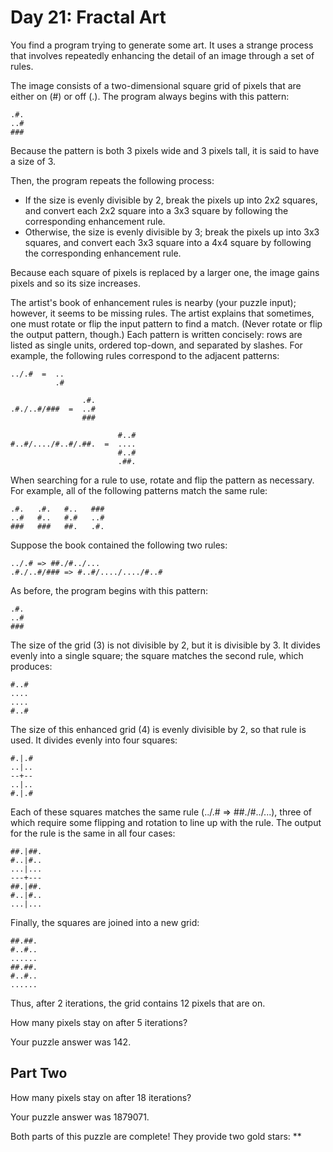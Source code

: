 # Day 21: Fractal Art #

You find a program trying to generate some art. It uses a strange process that involves repeatedly enhancing the detail of an image through a set of rules.

The image consists of a two-dimensional square grid of pixels that are either on (#) or off (.). The program always begins with this pattern:
```
.#.
..#
###
```
Because the pattern is both 3 pixels wide and 3 pixels tall, it is said to have a size of 3.

Then, the program repeats the following process:

   - If the size is evenly divisible by 2, break the pixels up into 2x2 squares, and convert each 2x2 square into a 3x3 square by following the corresponding enhancement rule.
   - Otherwise, the size is evenly divisible by 3; break the pixels up into 3x3 squares, and convert each 3x3 square into a 4x4 square by following the corresponding enhancement rule.

Because each square of pixels is replaced by a larger one, the image gains pixels and so its size increases.

The artist's book of enhancement rules is nearby (your puzzle input); however, it seems to be missing rules. The artist explains that sometimes, one must rotate or flip the input pattern to find a match. (Never rotate or flip the output pattern, though.) Each pattern is written concisely: rows are listed as single units, ordered top-down, and separated by slashes. For example, the following rules correspond to the adjacent patterns:
```
../.#  =  ..
          .#

                .#.
.#./..#/###  =  ..#
                ###

                        #..#
#..#/..../#..#/.##.  =  ....
                        #..#
                        .##.
```
When searching for a rule to use, rotate and flip the pattern as necessary. For example, all of the following patterns match the same rule:
```
.#.   .#.   #..   ###
..#   #..   #.#   ..#
###   ###   ##.   .#.
```
Suppose the book contained the following two rules:
```
../.# => ##./#../...
.#./..#/### => #..#/..../..../#..#
```
As before, the program begins with this pattern:
```
.#.
..#
###
```
The size of the grid (3) is not divisible by 2, but it is divisible by 3. It divides evenly into a single square; the square matches the second rule, which produces:
```
#..#
....
....
#..#
```
The size of this enhanced grid (4) is evenly divisible by 2, so that rule is used. It divides evenly into four squares:
```
#.|.#
..|..
--+--
..|..
#.|.#
```
Each of these squares matches the same rule (../.# => ##./#../...), three of which require some flipping and rotation to line up with the rule. The output for the rule is the same in all four cases:
```
##.|##.
#..|#..
...|...
---+---
##.|##.
#..|#..
...|...
```
Finally, the squares are joined into a new grid:
```
##.##.
#..#..
......
##.##.
#..#..
......
```
Thus, after 2 iterations, the grid contains 12 pixels that are on.

How many pixels stay on after 5 iterations?

Your puzzle answer was 142.

## Part Two ##

How many pixels stay on after 18 iterations?

Your puzzle answer was 1879071.

Both parts of this puzzle are complete! They provide two gold stars: \*\*
